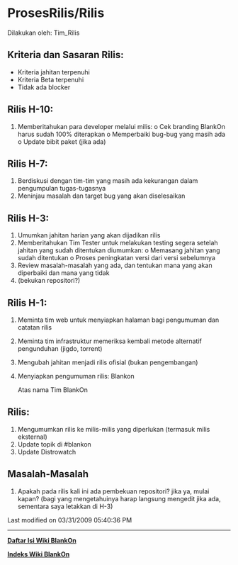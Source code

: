 # ProsesRilis/Rilis
Dilakukan oleh: ​Tim_Rilis

## Kriteria dan Sasaran Rilis:
   * Kriteria jahitan terpenuhi
   * Kriteria Beta terpenuhi
   * Tidak ada blocker

## Rilis H-10:
   1. Memberitahukan para developer melalui ​milis:
          o Cek branding BlankOn harus sudah 100% diterapkan
          o Memperbaiki bug-bug yang masih ada
          o Update bibit paket (jika ada)

## Rilis H-7:
   1. Berdiskusi dengan tim-tim yang masih ada kekurangan dalam pengumpulan
      tugas-tugasnya
   2. Meninjau masalah dan target bug yang akan diselesaikan

## Rilis H-3:
   1. Umumkan jahitan harian yang akan dijadikan rilis
   2. Memberitahukan Tim Tester untuk melakukan testing segera setelah jahitan
      yang sudah ditentukan diumumkan:
          o Memasang jahitan yang sudah ditentukan
          o Proses peningkatan versi dari versi sebelumnya
   3. Review masalah-masalah yang ada, dan tentukan mana yang akan diperbaiki
      dan mana yang tidak
   4. (bekukan repositori?)

## Rilis H-1:
   1. Meminta tim web untuk menyiapkan halaman bagi pengumuman dan catatan
      rilis
   2. Meminta tim infrastruktur memeriksa kembali metode alternatif pengunduhan
      (jigdo, torrent)
   3. Mengubah jahitan menjadi rilis ofisial (bukan pengembangan)
   4. Menyiapkan pengumuman rilis:
      Blankon <nomor-versi>

      <Kata Pengantar>

      <Fitur Desktop Standar>

      <Fitur Desktop Minimalist>

      <Tentang BlankOn>

      <URL>

      <cermin-cermin>

      <Timbal Balik dan Bantuan>

      Atas nama Tim BlankOn
      <Nama wakil tim rilis>

## Rilis:
   1. Mengumumkan rilis ke milis-milis yang diperlukan (termasuk milis
      eksternal)
   2. Update topik di #blankon
   3. Update Distrowatch

## Masalah-Masalah
   1. Apakah pada rilis kali ini ada pembekuan repositori? jika ya, mulai
      kapan?
      (bagi yang mengetahuinya harap langsung mengedit jika ada, sementara saya
      letakkan di H-3)

Last modified on 03/31/2009 05:40:36 PM



---
[**Daftar Isi Wiki BlankOn**](/DaftarIsi/README.md)
 
[**Indeks Wiki BlankOn**](/Indeks.md)



